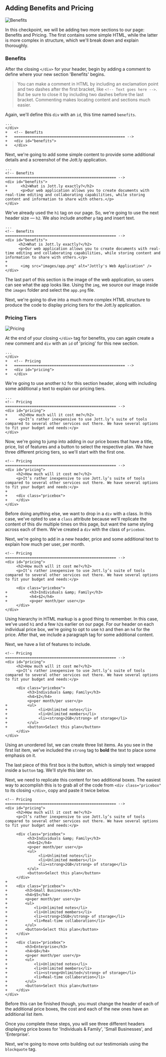 ## Adding Benefits and Pricing

![Benefits](http://cl.ly/WEu8/04-benefits.png)

In this checkpoint, we will be adding two more sections to our page: Benefits and Pricing. The first contains some simple HTML, while the latter is more complex in structure, which we'll break down and explain thoroughly.

### Benefits

After the closing `</div>` for your header, begin by adding a comment to define where your new section 'Benefits' begins. 

> You can make a comment in HTML by including an exclamation point and two dashes after the first bracket, like `<!-- Text goes here -->`. But be sure to close it by including two dashes before the last bracket. Commenting makes locating content and sections much easier.

Again, we'll define this `div` with an `id`, this time named `benefits`. 

```html(index.html)
...
</div>
+	<!-- Benefits
+	================================================== -->
+	<div id="benefits">
+	</div>
```

Next, we're going to add some simple content to provide some additional details and a screenshot of the Jott.ly application.

```html(index.html)
...
<!-- Benefits
================================================== -->
<div id="benefits">
+      <h2>What is Jott.ly exactly?</h2>
+      <p>Our web application allows you to create documents with real-time editing and collaborating capabilities, while storing content and information to share with others.</p>
</div>
```

We've already used the `h1` tag on our page. So, we're going to use the next header size — `h2`. We also include another `p` tag and insert text.

```html(index.html)
...
<!-- Benefits
================================================== -->
<div id="benefits">
      <h2>What is Jott.ly exactly?</h2>
      <p>Our web application allows you to create documents with real-time editing and collaborating capabilities, while storing content and information to share with others.</p>
+		
+      <img src="images/app.png" alt="Jottly's Web Application" />
</div>
```

The last part of this section is the image of the web application, so users can see what the app looks like. Using the `img`, we source our image inside the `images` folder and select the `app.png` file.

Next, we're going to dive into a much more complex HTML structure to produce the code to display pricing tiers for the Jott.ly application.

### Pricing Tiers

![Pricing](http://cl.ly/WFh1/04-pricing.png)

At the end of your closing `</div>` tag for benefits, you can again create a new comment and `div` with an `id` of 'pricing' for this new section.

```html(index.html)
...
</div>
+	<!-- Pricing
+	================================================== -->
+	<div id="pricing">
+	</div>
```

We're going to use another `h2` for this section header, along with including some additional `p` text to explain our pricing tiers.

```html(index.html)
...
<!-- Pricing
================================================== -->
<div id="pricing">
+     <h2>How much will it cost me?</h2>
+     <p>It’s rather inexpensive to use Jott.ly’s suite of tools compared to several other services out there. We have several options to fit your budget and needs:</p>
</div>
```

Now, we're going to jump into adding in our price boxes that have a title, price, list of features and a button to select the respective plan. We have three different pricing tiers, so we'll start with the first one.

```html(index.html)
<!-- Pricing
================================================== -->
<div id="pricing">
     <h2>How much will it cost me?</h2>
     <p>It’s rather inexpensive to use Jott.ly’s suite of tools compared to several other services out there. We have several options to fit your budget and needs:</p>
+
+    <div class="pricebox">
+    </div>
</div>
```

Before doing anything else, we want to drop in a `div` with a class. In this case, we've opted to use a `class` attribute because we'll replicate the content of this div multiple times on this page, but want the same styling across each of them. We've created a `div` with the class of `pricebox`. 

Next, we're going to add in a new header, price and some additional text to explain how much per user, per month.

```html(index.html)
<!-- Pricing
================================================== -->
<div id="pricing">
     <h2>How much will it cost me?</h2>
     <p>It’s rather inexpensive to use Jott.ly’s suite of tools compared to several other services out there. We have several options to fit your budget and needs:</p>

     <div class="pricebox">
+          <h3>Individuals &amp; Family</h3>
+          <h4>$2</h4>
+          <p>per month/per user</p>
     </div>
</div>
```

Using hierarchy in HTML markup is a good thing to remember. In this case, we've used `h1` and a few `h2`s earlier on our page. For our header on each individual price box, we're going to opt to use `h3` and then an `h4` for the price. After that, we include a paragraph tag for some additional content.

Next, we have a list of features to include.

```html(index.html)
<!-- Pricing
================================================== -->
<div id="pricing">
     <h2>How much will it cost me?</h2>
     <p>It’s rather inexpensive to use Jott.ly’s suite of tools compared to several other services out there. We have several options to fit your budget and needs:</p>

     <div class="pricebox">
          <h3>Individuals &amp; Family</h3>
          <h4>$2</h4>
          <p>per month/per user</p>
+         <ul>
+              <li>Unlimited notes</li>
+              <li>Unlimited members</li>
+              <li><strong>2GB</strong> of storage</li>
+         </ul>
+         <button>Select this plan</button>
     </div>
</div>
```

Using an unordered list, we can create three list items. As you see in the first list item, we've included the `strong` tag to **bold** the text to place some emphasis on it.

The last piece of this first box is the button, which is simply text wrapped inside a `button` tag. We'll style this later on.

Next, we need to replicate this content for two additional boxes. The easiest way to accomplish this is to grab all of the code from `<div class="pricebox"` to its closing `</div>`, copy and paste it twice below.

```html(index.html)
<!-- Pricing
================================================== -->
<div id="pricing">
     <h2>How much will it cost me?</h2>
     <p>It’s rather inexpensive to use Jott.ly’s suite of tools compared to several other services out there. We have several options to fit your budget and needs:</p>

     <div class="pricebox">
          <h3>Individuals &amp; Family</h3>
          <h4>$2</h4>
          <p>per month/per user</p>
          <ul>
               <li>Unlimited notes</li>
               <li>Unlimited members</li>
               <li><strong>2GB</strong> of storage</li>
          </ul>
          <button>Select this plan</button>
     </div>   
+
+    <div class="pricebox">
+        <h3>Small Businesses</h3>
+        <h4>$5</h4>
+        <p>per month/per user</p>
+        <ul>
+            <li>Unlimited notes</li>
+            <li>Unlimited members</li>
+            <li><strong>15GB</strong> of storage</li>
+            <li>Real-time collaboration</li>
+        </ul>
+        <button>Select this plan</button>
+    </div>
+
+    <div class="pricebox">
+        <h3>Enterprise</h3>
+        <h4>$8</h4>
+        <p>per month/per user</p>
+        <ul>
+            <li>Unlimited notes</li>
+            <li>Unlimited members</li>
+            <li><strong>Unlimited</strong> of storage</li>
+            <li>Real-time collaboration</li>
+        </ul>
+        <button>Select this plan</button>
+    </div>
</div>
```

Before this can be finished though, you must change the header of each of the additional price boxes, the cost and each of the new ones have an additional list item.

Once you complete these steps, you will see three different headers displaying price boxes for 'Individuals & Family', 'Small Businesses', and 'Enterprise'.

Next, we're going to move onto building out our testimonials using the `blockquote` tag.